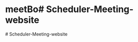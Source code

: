 # meetBo#   S c h e d u l e r - M e e t i n g - w e b s i t e  
 #   S c h e d u l e r - M e e t i n g - w e b s i t e  
 